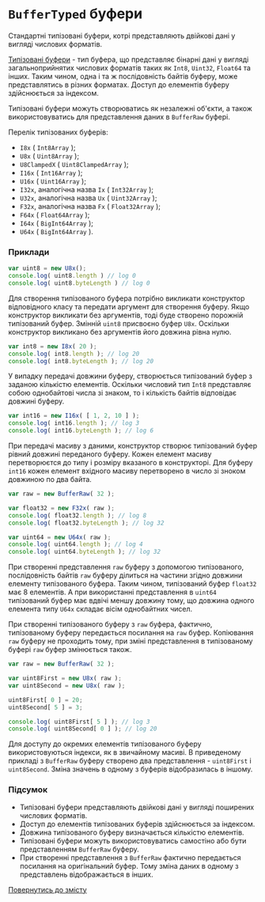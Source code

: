 # <code>BufferTyped</code> буфери

Стандартні типізовані буфери, котрі представляють двійкові дані у вигляді числових форматів.

[Типізовані буфери](https://developer.mozilla.org/en-US/docs/Web/JavaScript/Reference/Global_Objects/TypedArray) - тип буфера, що представляє бінарні дані у вигляді загальноприйнятих числових форматів таких як  `Int8`, `Uint32`, `Float64` та інших. Таким чином, одна і та ж послідовність байтів буферу, може представлятись в різних форматах. Доступ до елементів буферу здійснюється за індексом.

Типізовані буфери можуть створюватись як незалежні об'єкти, а також використовуватись для представлення даних в `BufferRaw` буфері.

Перелік типізованих буферів:

- `I8x` ( `Int8Array` );
- `U8x` ( `Uint8Array` );
- `U8ClampedX` ( `Uint8ClampedArray` );
- `I16x` ( `Int16Array` );
- `U16x` ( `Uint16Array` );
- `I32x`, аналогічна назва `Ix` ( `Int32Array` );
- `U32x`, аналогічна назва `Ux` ( `Uint32Array` );
- `F32x`, аналогічна назва `Fx` ( `Float32Array` );
- `F64x` ( `Float64Array` );
- `I64x` ( `BigInt64Array` );
- `U64x` ( `BigInt64Array` ).

### Приклади

```js
var uint8 = new U8x();
console.log( uint8.length ) // log 0
console.log( uint8.byteLength ) // log 0
```

Для створення типізованого буфера потрібно викликати конструктор відповідного класу та передати аргумент для створення буферу. Якщо конструктор викликати без аргументів, тоді буде створено порожній типізований буфер.
Змінній `uint8` присвоєно буфер `U8x`. Оскільки конструктор викликано без аргументів його довжина рівна нулю.

```js
var int8 = new I8x( 20 );
console.log( int8.length ); // log 20
console.log( int8.byteLength ); // log 20
```

У випадку передачі довжини буферу, створюється типізований буфер з заданою кількістю елементів. Оскільки числовий тип `Int8` представляє собою однобайтові числа зі знаком, то і кількість байтів відповідає довжині буферу.

```js
var int16 = new I16x( [ 1, 2, 10 ] );
console.log( int16.length ); // log 3
console.log( int16.byteLength ); // log 6 
```

При передачі масиву з даними, конструктор створює типізований буфер рівний довжині переданого буферу. Кожен елемент масиву перетворюєтся до типу і розміру вказаного в конструкторі. Для буферу `int16` кожен елемент вхідного масиву перетворено в число зі зноком довжиною по два байта.

```js
var raw = new BufferRaw( 32 );

var float32 = new F32x( raw );
console.log( float32.length ); // log 8
console.log( float32.byteLength ); // log 32

var uint64 = new U64x( raw );
console.log( uint64.length ); // log 4
console.log( uint64.byteLength ); // log 32
```

При створенні представлення `raw` буферу з допомогою типізованого, послідовність байтів `raw` буферу ділиться на частини згідно довжини елементу типізованого буфера. Таким чином, типізований буфер `float32` має 8 елементів. А при використанні представлення в `uint64` типізований буфер має вдвічі меншу довжину тому, що довжина одного елемента типу `U64x` складає вісім однобайтних чисел.

При створенні типізованого буферу з `raw` буфера, фактично, типізованому буферу передається посилання на `raw` буфер. Копіювання `raw` буферу не проходить тому, при зміні представлення в типізованому буфері `raw` буфер змінюється також.

```js
var raw = new BufferRaw( 32 );

var uint8First = new U8x( raw );
var uint8Second = new U8x( raw );

uint8First[ 0 ] = 20;
uint8Second[ 5 ] = 3;

console.log( uint8First[ 5 ] ); // log 3
console.log( uint8Second[ 0 ] ); // log 20
```

Для доступу до окремих елементів типізованого буферу використовуються індекси, як в звичайному масиві. В приведеному прикладі з `BufferRaw` буферу створено два представлення - `uint8First` i `uint8Second`. Зміна значень в одному з буферів відобразилась в іншому.

### Підсумок 

- Типізовані буфери представляють двійкові дані у вигляді поширених числових форматів.
- Доступ до елементів типізованих буферів здійснюється за індексом.
- Довжина типізованого буферу визначається кількістю елементів.
- Типізовані буфери можуть використовуватись самостіно або бути представленням `BufferRaw` буферу.
- При створенні представлення з `BufferRaw` фактично передається посилання на оригінальний буфер. Тому зміна даних в одному з представлень відображається в інших.

[Повернутись до змісту](../README.md#Концепції)

